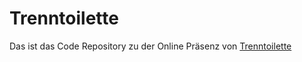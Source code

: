 # Trenntoilette

Das ist das Code Repository zu der Online Präsenz von [Trenntoilette](https://www.trenntoilette.net/)
